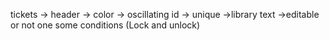 tickets -> header ->
color -> oscillating
id -> unique ->library
text ->editable or not one some conditions (Lock and unlock)